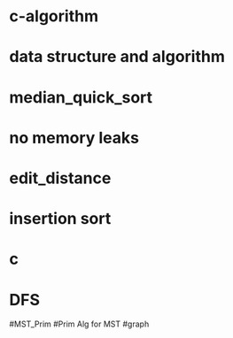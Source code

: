 # c-algorithm
# data structure and algorithm
# median_quick_sort
# no memory leaks 
# edit_distance
# insertion sort 
# c 
# DFS
#MST_Prim 
#Prim Alg for MST 
#graph
